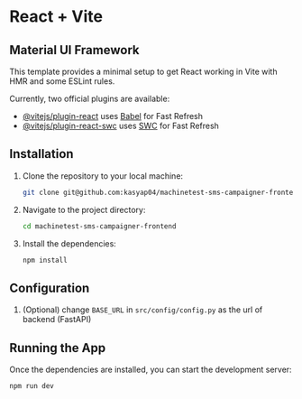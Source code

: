 # React + Vite
## Material UI Framework

This template provides a minimal setup to get React working in Vite with HMR and some ESLint rules.

Currently, two official plugins are available:

- [@vitejs/plugin-react](https://github.com/vitejs/vite-plugin-react/blob/main/packages/plugin-react/README.md) uses [Babel](https://babeljs.io/) for Fast Refresh
- [@vitejs/plugin-react-swc](https://github.com/vitejs/vite-plugin-react-swc) uses [SWC](https://swc.rs/) for Fast Refresh




## Installation


1. Clone the repository to your local machine:

    ```bash
    git clone git@github.com:kasyap04/machinetest-sms-campaigner-frontend.git
    ```

2. Navigate to the project directory:

    ```bash
    cd machinetest-sms-campaigner-frontend
    ```

3. Install the dependencies:

    ```bash
    npm install
    ```

## Configuration
1. (Optional) change `BASE_URL` in `src/config/config.py` as the url of backend (FastAPI)



## Running the App

Once the dependencies are installed, you can start the development server:

```bash
npm run dev